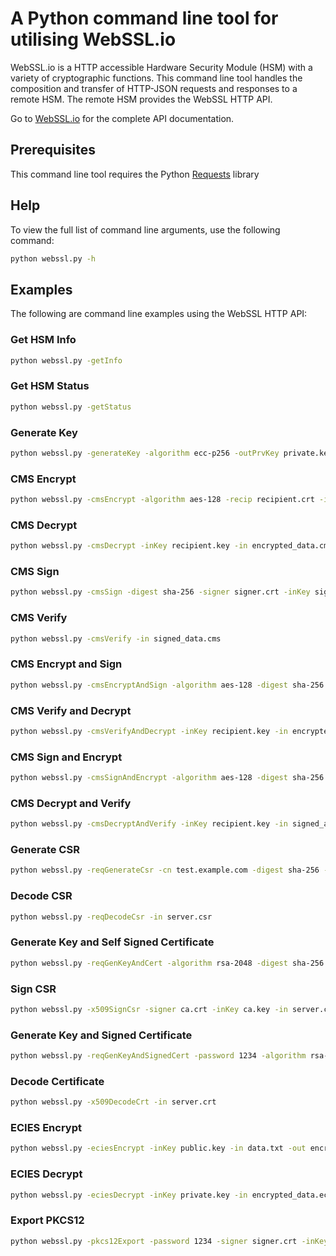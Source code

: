 # A Python command line tool for utilising WebSSL.io
WebSSL.io is a HTTP accessible Hardware Security Module (HSM) with a variety of cryptographic functions. This command line tool handles the composition and transfer of HTTP-JSON requests and responses to a remote HSM.
The remote HSM provides the WebSSL HTTP API.

Go to [WebSSL.io](https://www.webssl.io) for the complete API documentation.

## Prerequisites

This command line tool requires the Python [Requests](https://2.python-requests.org//en/v0.10.7/) library


## Help
To view the full list of command line arguments, use the following command:

```bash
python webssl.py -h
```

## Examples
The following are command line examples using the WebSSL HTTP API:

### Get HSM Info

```bash
python webssl.py -getInfo
```

### Get HSM Status

```bash
python webssl.py -getStatus
```

### Generate Key

```bash
python webssl.py -generateKey -algorithm ecc-p256 -outPrvKey private.key -outPubKey public.key
```

### CMS Encrypt

```bash
python webssl.py -cmsEncrypt -algorithm aes-128 -recip recipient.crt -in data.txt -out encrypted_data.cms
```

### CMS Decrypt

```bash
python webssl.py -cmsDecrypt -inKey recipient.key -in encrypted_data.cms -out data.txt
```

### CMS Sign

```bash
python webssl.py -cmsSign -digest sha-256 -signer signer.crt -inKey signer.key -in data.txt -out signed_data.cms
```

### CMS Verify

```bash
python webssl.py -cmsVerify -in signed_data.cms
```

### CMS Encrypt and Sign

```bash
python webssl.py -cmsEncryptAndSign -algorithm aes-128 -digest sha-256 -signer signer.crt -inKey signer.key -recip recipient.crt -in data.txt -out encrypted_and_signed.cms
```

### CMS Verify and Decrypt

```bash
python webssl.py -cmsVerifyAndDecrypt -inKey recipient.key -in encrypted_and_signed.cms -out data.txt
```

### CMS Sign and Encrypt

```bash
python webssl.py -cmsSignAndEncrypt -algorithm aes-128 -digest sha-256 -signer signer.crt -inKey signer.key -recip recipient.crt -in data.txt -out signed_and_encrypted.cms
```

### CMS Decrypt and Verify

```bash
python webssl.py -cmsDecryptAndVerify -inKey recipient.key -in signed_and_encrypted.cms -out data.txt
```

### Generate CSR

```bash
python webssl.py -reqGenerateCsr -cn test.example.com -digest sha-256 -inKey server.key -out server.csr -subjectType endEntity -keyUsageList digitalSignature keyEncipherment -extendedKeyUsageList clientAuthentication serverAuthentication
```

### Decode CSR

```bash
python webssl.py -reqDecodeCsr -in server.csr
```

### Generate Key and Self Signed Certificate

```bash
python webssl.py -reqGenKeyAndCert -algorithm rsa-2048 -digest sha-256 -cn testCA -days 365 -subjectType CA -pathLength 1 -outPrvKey ca.key -outPubKey ca.crt -keyUsageList digitalSignature nonRepudiation keyCertSign CRLSign -extendedKeyUsageList  clientAuthentication serverAuthentication
```

### Sign CSR

```bash
python webssl.py -x509SignCsr -signer ca.crt -inKey ca.key -in server.csr -days 365 -out server.crt
```

### Generate Key and Signed Certificate

```bash
python webssl.py -reqGenKeyAndSignedCert -password 1234 -algorithm rsa-2048 -digest sha-256 -signer ca.crt -inKey ca.key -cn user1 -e user1@email.com -days 365 -subjectType endEntity -keyUsageList digitalSignature nonRepudiation keyEncipherment -extendedKeyUsageList  emailProtection -out user1.p12
```

### Decode Certificate

```bash
python webssl.py -x509DecodeCrt -in server.crt
```

### ECIES Encrypt

```bash
python webssl.py -eciesEncrypt -inKey public.key -in data.txt -out encrypted_data.ecies
```

### ECIES Decrypt

```bash
python webssl.py -eciesDecrypt -inKey private.key -in encrypted_data.ecies -out data.txt
```

### Export PKCS12

```bash
python webssl.py -pkcs12Export -password 1234 -signer signer.crt -inKey signer.key -in user1.crt -out user1.p12
```
